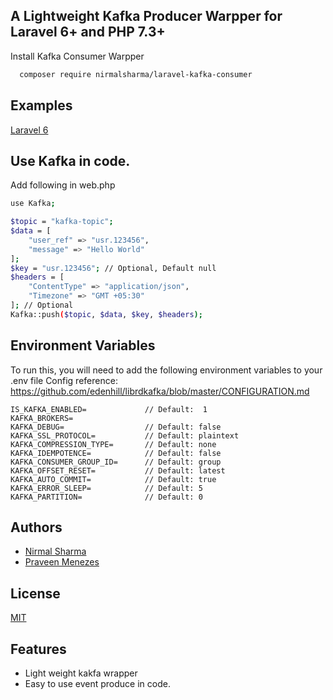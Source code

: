 ## A Lightweight Kafka Producer Warpper for Laravel 6+ and PHP 7.3+

Install Kafka Consumer Warpper

```bash
  composer require nirmalsharma/laravel-kafka-consumer
```


## Examples
[Laravel 6](examples/laravel-6-example)


## Use Kafka in code.

Add following in web.php

```bash
use Kafka;

$topic = "kafka-topic";
$data = [
    "user_ref" => "usr.123456",
    "message" => "Hello World"
];
$key = "usr.123456"; // Optional, Default null
$headers = [
    "ContentType" => "application/json",
    "Timezone" => "GMT +05:30"
]; // Optional
Kafka::push($topic, $data, $key, $headers);

```
## Environment Variables

To run this, you will need to add the following environment variables to your .env file
Config reference: https://github.com/edenhill/librdkafka/blob/master/CONFIGURATION.md

```
IS_KAFKA_ENABLED=             // Default:  1
KAFKA_BROKERS=
KAFKA_DEBUG=                  // Default: false
KAFKA_SSL_PROTOCOL=           // Default: plaintext
KAFKA_COMPRESSION_TYPE=       // Default: none
KAFKA_IDEMPOTENCE=            // Default: false
KAFKA_CONSUMER_GROUP_ID=      // Default: group
KAFKA_OFFSET_RESET=           // Default: latest
KAFKA_AUTO_COMMIT=            // Default: true
KAFKA_ERROR_SLEEP=            // Default: 5
KAFKA_PARTITION=              // Default: 0
```


## Authors

- [Nirmal Sharma](https://github.com/nirmalsharmamca)
- [Praveen Menezes](https://github.com/praveenmenezes)


## License

[MIT](https://choosealicense.com/licenses/mit/)



## Features

- Light weight kakfa wrapper
- Easy to use event produce in code.
